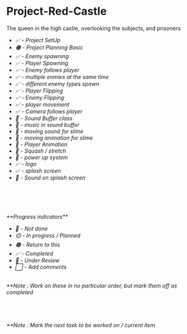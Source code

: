 # Project-Red-Castle
The queen in the high castle, overlooking the subjects, and prisoners

<p>
  <em>
  <ul>
    <li>✅ - Project SetUp</li>
    <li>🟠 - Project Planning Basic</li>
    <li>✅ - Enemy spawning</li>
    <li>✅ - Player Spawning</li>
    <li>✅ - Enemy follows player</li>
    <li>✅ - multiple enmies at the same time</li>
    <li>✅ - different enemy types spawn</li>
    <li>✅ - Player Flipping</li>
    <li>✅ - Enemy Flipping</li>
    <li>✅ - player movement</li>
    <li>✅ - Camera follows player</li>
    <li>🔴 - Sound Buffer class</li>
    <li>🔴 - music in sound buffer</li>
    <li>🔴 - moving sound for slime</li>
    <li>🔴 - moving animation for slime</li>
    <li>🔷 - Player Animation</li>
    <li>🔷 - Squash / stretch</li>
    <li>🔷 - power up system</li>
    <li>✅ - logo</li>
    <li>✅ - splash screen</li>
    <li>🔴 - Sound on splash screen</li>

  </ul>
<br><br><br>
  </em></p>
    <h6><em>**Progress indicators**</em>
     <ul>
       <li>🔴 - Not done</li>
       <li>🟡 - In progress / Planned</li>
       <li>🟠 - Return to this</li>
       <li>✅ - Completed</li>
       <li>🔷 - Under Review</li>
       <li>⬜ - Add comments</li>
     </ul>
    </h6>
  </em>
  <em>
  <h6>**Note : Work on these in no particular order, but mark them off as completed</h6><br>
  <h6>**Note : Mark the next task to be worked on / current item</h6>
  </em>